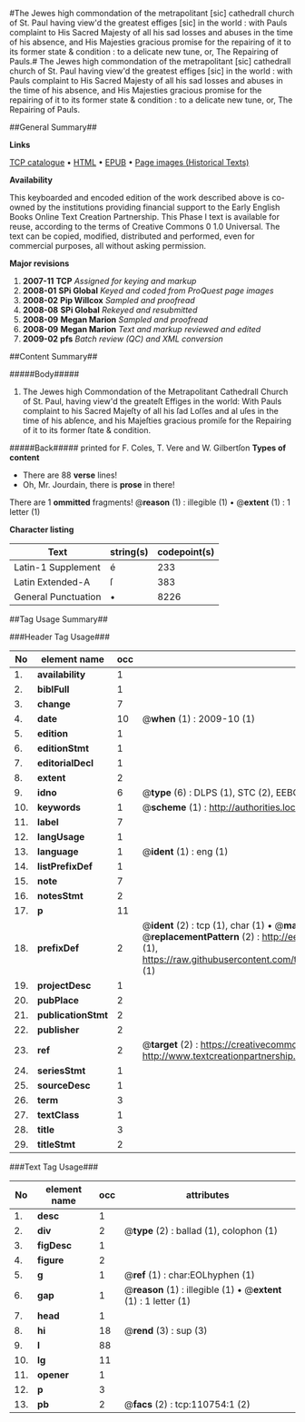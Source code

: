 #The Jewes high commondation of the metrapolitant [sic] cathedrall  church of St. Paul having view'd the greatest effiges [sic] in the world : with Pauls complaint to His Sacred Majesty of all his sad losses and abuses in the time of his absence, and His Majesties gracious promise for the repairing of it to its former state & condition : to a delicate new tune, or, The Repairing of Pauls.#
The Jewes high commondation of the metrapolitant [sic] cathedrall  church of St. Paul having view'd the greatest effiges [sic] in the world : with Pauls complaint to His Sacred Majesty of all his sad losses and abuses in the time of his absence, and His Majesties gracious promise for the repairing of it to its former state & condition : to a delicate new tune, or, The Repairing of Pauls.

##General Summary##

**Links**

[TCP catalogue](http://www.ota.ox.ac.uk/tcp/)  • 
[HTML](http://tei.it.ox.ac.uk/tcp/Texts-HTML/free/A46/A46881.html)  • 
[EPUB](http://tei.it.ox.ac.uk/tcp/Texts-EPUB/free/A46/A46881.epub) • 
[Page images (Historical Texts)](https://data.historicaltexts.jisc.ac.uk/view?pubId=eebo-31360625e&pageId=eebo-31360625e-110754-1)

**Availability**

This keyboarded and encoded edition of the
	       work described above is co-owned by the institutions
	       providing financial support to the Early English Books
	       Online Text Creation Partnership. This Phase I text is
	       available for reuse, according to the terms of Creative
	       Commons 0 1.0 Universal. The text can be copied,
	       modified, distributed and performed, even for
	       commercial purposes, all without asking permission.

**Major revisions**

1. __2007-11__ __TCP__ *Assigned for keying and markup*
1. __2008-01__ __SPi Global__ *Keyed and coded from ProQuest page images*
1. __2008-02__ __Pip Willcox__ *Sampled and proofread*
1. __2008-08__ __SPi Global__ *Rekeyed and resubmitted*
1. __2008-09__ __Megan Marion__ *Sampled and proofread*
1. __2008-09__ __Megan Marion__ *Text and markup reviewed and edited*
1. __2009-02__ __pfs__ *Batch review (QC) and XML conversion*

##Content Summary##

#####Body#####

1. The Jewes high Commondation of the Metrapolitant Cathedrall Church of St. Paul, having view'd the greateſt Effiges in the world: With Pauls complaint to his Sacred Majeſty of all his ſad Loſſes and al uſes in the time of his abſence, and his Majeſties gracious promiſe for the Repairing of it to its former ſtate & condition.

#####Back#####
printed for F. Coles, T. Vere and W. Gilbertſon
**Types of content**

  * There are 88 **verse** lines!
  * Oh, Mr. Jourdain, there is **prose** in there!

There are 1 **ommitted** fragments! 
 @__reason__ (1) : illegible (1)  •  @__extent__ (1) : 1 letter (1)

**Character listing**


|Text|string(s)|codepoint(s)|
|---|---|---|
|Latin-1 Supplement|é|233|
|Latin Extended-A|ſ|383|
|General Punctuation|•|8226|

##Tag Usage Summary##

###Header Tag Usage###

|No|element name|occ|attributes|
|---|---|---|---|
|1.|__availability__|1||
|2.|__biblFull__|1||
|3.|__change__|7||
|4.|__date__|10| @__when__ (1) : 2009-10 (1)|
|5.|__edition__|1||
|6.|__editionStmt__|1||
|7.|__editorialDecl__|1||
|8.|__extent__|2||
|9.|__idno__|6| @__type__ (6) : DLPS (1), STC (2), EEBO-CITATION (1), OCLC (1), VID (1)|
|10.|__keywords__|1| @__scheme__ (1) : http://authorities.loc.gov/ (1)|
|11.|__label__|7||
|12.|__langUsage__|1||
|13.|__language__|1| @__ident__ (1) : eng (1)|
|14.|__listPrefixDef__|1||
|15.|__note__|7||
|16.|__notesStmt__|2||
|17.|__p__|11||
|18.|__prefixDef__|2| @__ident__ (2) : tcp (1), char (1)  •  @__matchPattern__ (2) : ([0-9\-]+):([0-9IVX]+) (1), (.+) (1)  •  @__replacementPattern__ (2) : http://eebo.chadwyck.com/downloadtiff?vid=$1&page=$2 (1), https://raw.githubusercontent.com/textcreationpartnership/Texts/master/tcpchars.xml#$1 (1)|
|19.|__projectDesc__|1||
|20.|__pubPlace__|2||
|21.|__publicationStmt__|2||
|22.|__publisher__|2||
|23.|__ref__|2| @__target__ (2) : https://creativecommons.org/publicdomain/zero/1.0/ (1), http://www.textcreationpartnership.org/docs/. (1)|
|24.|__seriesStmt__|1||
|25.|__sourceDesc__|1||
|26.|__term__|3||
|27.|__textClass__|1||
|28.|__title__|3||
|29.|__titleStmt__|2||


###Text Tag Usage###

|No|element name|occ|attributes|
|---|---|---|---|
|1.|__desc__|1||
|2.|__div__|2| @__type__ (2) : ballad (1), colophon (1)|
|3.|__figDesc__|1||
|4.|__figure__|2||
|5.|__g__|1| @__ref__ (1) : char:EOLhyphen (1)|
|6.|__gap__|1| @__reason__ (1) : illegible (1)  •  @__extent__ (1) : 1 letter (1)|
|7.|__head__|1||
|8.|__hi__|18| @__rend__ (3) : sup (3)|
|9.|__l__|88||
|10.|__lg__|11||
|11.|__opener__|1||
|12.|__p__|3||
|13.|__pb__|2| @__facs__ (2) : tcp:110754:1 (2)|
